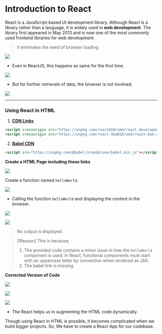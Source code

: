# Introduction to React

React is a JavaScript-based UI development library. Although React is a library rather than a language, it is widely used in **web development**. The library first appeared in May 2013 and is now one of the most commonly used frontend libraries for web development.

> It eliminates the need of browser loading.

![](https://i.imgur.com/LApNZkQ.png)

* Even in ReactJS, this happens as same for the first time.

![](https://i.imgur.com/BX6kh4F.png)

* But for further retrievals of data, the browser is not involved.

![](https://i.imgur.com/ZOrTE0U.png)

***

### Using React in HTML

1. [**CDN Links**](https://legacy.reactjs.org/docs/cdn-links.html)

```html
<script crossorigin src="https://unpkg.com/react@18/umd/react.development.js"></script>
<script crossorigin src="https://unpkg.com/react-dom@18/umd/react-dom.development.js"></script>
```

2. [**Babel CDN**](https://babeljs.io/docs/babel-standalone)

```html
<script src="https://unpkg.com/@babel/standalone/babel.min.js"></script>
```

**Create a HTML Page including these links**

![](https://i.imgur.com/8miGeMc.png)

Create a function named `helloWorld`.

![](https://i.imgur.com/XeMoWnd.png)

* Calling the function `helloWorld` and displaying the content in the browser.

![](https://i.imgur.com/AsdJrQN.png)

![](https://i.imgur.com/6hRlu5I.png)

> No output is displayed.

> \[!Reason] This is because,
>
> 1. The provided code contains a minor issue in how the `helloWorld` component is used. In React, functional components must start with an uppercase letter by convention when rendered as JSX.
> 2. The babel link is missing.

**Corrected Version of Code**

![](https://i.imgur.com/JsSpkq3.png)

![](https://i.imgur.com/uL6zSl0.png)

![](https://i.imgur.com/R0ZCD2E.png)

* The React helps us in augmenting the HTML code dynamically.

Though using React in HTML is possible, it becomes complicated when we build bigger projects. So, We have to create a React App for our codebase.

